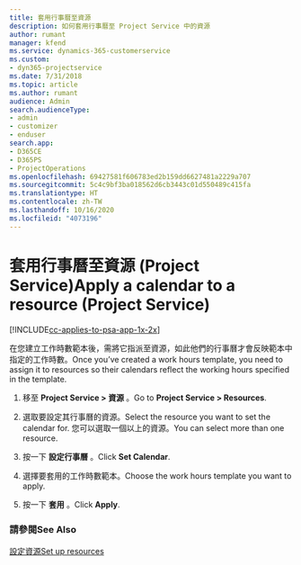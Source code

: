 ```yaml
---
title: 套用行事曆至資源
description: 如何套用行事曆至 Project Service 中的資源
author: rumant
manager: kfend
ms.service: dynamics-365-customerservice
ms.custom:
- dyn365-projectservice
ms.date: 7/31/2018
ms.topic: article
ms.author: rumant
audience: Admin
search.audienceType:
- admin
- customizer
- enduser
search.app:
- D365CE
- D365PS
- ProjectOperations
ms.openlocfilehash: 69427581f606783ed2b159dd6627481a2229a707
ms.sourcegitcommit: 5c4c9bf3ba018562d6cb3443c01d550489c415fa
ms.translationtype: HT
ms.contentlocale: zh-TW
ms.lasthandoff: 10/16/2020
ms.locfileid: "4073196"
---
```

# <a name="apply-a-calendar-to-a-resource-project-service"></a><span data-ttu-id="b2331-103">套用行事曆至資源 (Project Service)</span><span class="sxs-lookup"><span data-stu-id="b2331-103">Apply a calendar to a resource (Project Service)</span></span>

[!INCLUDE[cc-applies-to-psa-app-1x-2x](../includes/cc-applies-to-psa-app-1x-2x.md)]

<span data-ttu-id="b2331-104">在您建立工作時數範本後，需將它指派至資源，如此他們的行事曆才會反映範本中指定的工作時數。</span><span class="sxs-lookup"><span data-stu-id="b2331-104">Once you’ve created a work hours template, you need to assign it to resources so their calendars reflect the working hours specified in the template.</span></span>  
  
1.  <span data-ttu-id="b2331-105">移至 **Project Service > 資源** 。</span><span class="sxs-lookup"><span data-stu-id="b2331-105">Go to **Project Service > Resources**.</span></span>  
  
2.  <span data-ttu-id="b2331-106">選取要設定其行事曆的資源。</span><span class="sxs-lookup"><span data-stu-id="b2331-106">Select the resource you want to set the calendar for.</span></span> <span data-ttu-id="b2331-107">您可以選取一個以上的資源。</span><span class="sxs-lookup"><span data-stu-id="b2331-107">You can select more than one resource.</span></span>  
  
3.  <span data-ttu-id="b2331-108">按一下 **設定行事曆** 。</span><span class="sxs-lookup"><span data-stu-id="b2331-108">Click **Set Calendar**.</span></span>  
  
4.  <span data-ttu-id="b2331-109">選擇要套用的工作時數範本。</span><span class="sxs-lookup"><span data-stu-id="b2331-109">Choose the work hours template you want to apply.</span></span>  
  
5.  <span data-ttu-id="b2331-110">按一下 **套用** 。</span><span class="sxs-lookup"><span data-stu-id="b2331-110">Click **Apply**.</span></span>  
  
### <a name="see-also"></a><span data-ttu-id="b2331-111">請參閱</span><span class="sxs-lookup"><span data-stu-id="b2331-111">See Also</span></span>  
 [<span data-ttu-id="b2331-112">設定資源</span><span class="sxs-lookup"><span data-stu-id="b2331-112">Set up resources</span></span>](../psa/set-up-resources.md)
